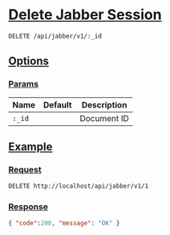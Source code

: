 # [Delete Jabber Session]()

```bash
DELETE /api/jabber/v1/:_id
```

## [Options]()

### [Params]()

Name | Default | Description
--- | --- | ---
`:_id` |  | Document ID

## [Example]()

### [Request]()

```bash
DELETE http://localhost/api/jabber/v1/1
```

### [Response]()

```json
{ "code":200, "message": "OK" }
```